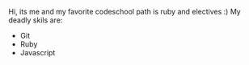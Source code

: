 Hi, its me and my favorite codeschool path is ruby and electives :)
My deadly skils are:
* Git
* Ruby
* Javascript
